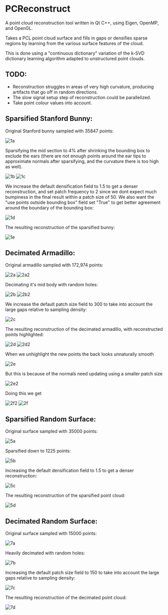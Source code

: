 # PCReconstruct

A point cloud reconstruction tool written in Qt C++, using Eigen, OpenMP, and OpenGL.

Takes a PCL point cloud surface and fills in gaps or densifies sparse regions by learning from the various surface features of the cloud.

This is done using a "continuous dictionary" variation of the k-SVD dictionary learning algorithm adapted to unstructured point clouds.

## TODO: 
* Reconstruction struggles in areas of very high curvature, producing artifacts that go off in random directions. 
* The slow signal setup step of reconstruction could be parallelized.
* Take point colour values into account.

## Sparsified Stanford Bunny:
Original Stanford bunny sampled with 35847 points: 

![1a](https://github.com/codearxiv/PCReconstruct/blob/master/images/Capture1a.PNG)

Sparsifying the mid section to 4% after shrinking the bounding box to exclude
the ears (there are not enough points around the ear tips to approximate normals 
after sparsifying, and the curvature there is too high as well).

![1b](https://github.com/codearxiv/PCReconstruct/blob/master/images/Capture1b.PNG)
![1c](https://github.com/codearxiv/PCReconstruct/blob/master/images/Capture1c.PNG)

We increase the default densification field to 1.5 to get a denser reconstruction,
and set patch frequency to 2 since we dont expect much bumpiness in the final result
within a patch size of 50. We also want the "use points outside bounding box" 
field set "True" to get better agreement around the boundary of the bounding box:

![1d](https://github.com/codearxiv/PCReconstruct/blob/master/images/Capture1d.PNG)

The resulting reconstruction of the sparsified bunny: 

![1e](https://github.com/codearxiv/PCReconstruct/blob/master/images/Capture1e.PNG)

## Decimated Armadillo:
Original armadillo sampled with 172,974 points: 

![2a](https://github.com/codearxiv/PCReconstruct/blob/master/images/Capture2a.PNG)
![2a2](https://github.com/codearxiv/PCReconstruct/blob/master/images/Capture2a2.PNG)

Decimating it's mid body with random holes:

![2b](https://github.com/codearxiv/PCReconstruct/blob/master/images/Capture2b.PNG)
![2b2](https://github.com/codearxiv/PCReconstruct/blob/master/images/Capture2b2.PNG)

We increase the default patch size field to 300 to take into account the large gaps relative 
to sampling density:

![2c](https://github.com/codearxiv/PCReconstruct/blob/master/images/Capture2c.PNG)

The resulting reconstruction of the decimated armadillo, with reconstructed points highlighted: 

![2d](https://github.com/codearxiv/PCReconstruct/blob/master/images/Capture2d.PNG)
![2d2](https://github.com/codearxiv/PCReconstruct/blob/master/images/Capture2d2.PNG)

When we unhighlight the new points the back looks unnaturally smooth

![2e](https://github.com/codearxiv/PCReconstruct/blob/master/images/Capture2e.PNG)

But this is because of the normals need updating using a smaller patch size

![2e2](https://github.com/codearxiv/PCReconstruct/blob/master/images/Capture2e2.PNG)

Doing this we get

![2f2](https://github.com/codearxiv/PCReconstruct/blob/master/images/Capture2f2.PNG)
![2f](https://github.com/codearxiv/PCReconstruct/blob/master/images/Capture2f.PNG)


## Sparsified Random Surface:
Original surface sampled with 35000 points: 

![5a](https://github.com/codearxiv/PCReconstruct/blob/master/images/Capture5a.PNG)

Sparsified down to 1225 points: 

![5b](https://github.com/codearxiv/PCReconstruct/blob/master/images/Capture5b.PNG)

Increasing the default densification field to 1.5 to get a denser reconstruction:

![5c](https://github.com/codearxiv/PCReconstruct/blob/master/images/Capture5c.PNG)

The resulting reconstruction of the sparsified point cloud: 

![5d](https://github.com/codearxiv/PCReconstruct/blob/master/images/Capture5d.PNG)


## Decimated Random Surface:
Original surface sampled with 15000 points:

![7a](https://github.com/codearxiv/PCReconstruct/blob/master/images/Capture7a.PNG)

Heavily decimated with random holes:

![7b](https://github.com/codearxiv/PCReconstruct/blob/master/images/Capture7b.PNG)

Increasing the default patch size field to 150 to take into account the large gaps relative to sampling density:

![7c](https://github.com/codearxiv/PCReconstruct/blob/master/images/Capture7c.PNG)

The resulting reconstruction of the decimated point cloud:

![7d](https://github.com/codearxiv/PCReconstruct/blob/master/images/Capture7d.PNG)

